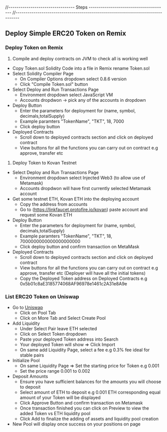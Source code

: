 //--------------------------------- Steps ---------------------------------------
//--------------------------------------------------------------------------------

## Deploy Simple ERC20 Token on Remix

### Deploy Token on Remix 

1. Compile and deploy contracts on JVM to check all is working well 

- Copy Token.sol Solidity Code into a file in Remix rename Token.sol
- Select Solidity Compiler Page
  - On Compiler Options dropdown select 0.8.6 version
  - Click "Compile Token.sol" button
- Select Deploy and Run Transactions Page
  - Environment dropdown select JavaScript VM
  - Accounts dropdwon -> pick any of the accounts in dropdown
- Deploy Button
  - Enter the parameters for deployment for (name, symbol, decimals,totalSupply) 
  - Example paramters "TokenName", "TKT", 18, 7000
  - Click deploy button
- Deployed Contracts
  - Scroll down to deployed contracts section and click on deployed contract
  - View buttons for all the functions you can carry out on contract e.g approve, transfer etc

1. Deploy Token to Kovan Testnet

- Select Deploy and Run Transactions Page
  - Environment dropdown select Injected Web3 (to allow use of Metamask)
  - Accounts dropdwon will have first currently selected Metamask account
- Get some testnet ETH, Kovan ETH into the deploying account 
  - Copy the address from accounts 
  - Go to (https://linkfaucet.protofire.io/kovan) paste account and request some Kovan ETH
- Deploy Button
  - Enter the parameters for deployment for (name, symbol, decimals,totalSupply) 
  - Example paramters "TokenName", "TKT", 18, 7000000000000000000000
  - Click deploy button and confirm transaction on MetaMask
- Deployed Contracts
  - Scroll down to deployed contracts section and click on deployed contract
  - View buttons for all the functions you can carry out on contract e.g approve, transfer etc (Deployer will have all the initial tokens)
  - Copy the Deployed Token address on Deployed Contracts e.g 0x5b01c8aE3185774068AF96978e1461c2A31e8A9e

### List ERC20 Token on Uniswap 

- Go to [Uniswap](https://app.uniswap.org/)
  - Click on Pool Tab
  - Click on More Tab and Select Create Pool
- Add Liquidity 
  - Under Select Pair leave ETH selected 
  - Click on Select Token dropdown 
  - Paste your deployed Token address into Search 
  - Your deployed Token will show => Click Import 
  - On same add Liquidity Page, select a fee e.g 0.3% fee ideal for stable pairs
- Initialize Pool 
  - On same Liquidity Page => Set the starting price for Token e.g 0.001
  - Set the price range 0.001 to 0.002
- Deposit Amounts 
  - Ensure you have sufficient balances for the amounts you will choose to deposit 
  - Select amount of ETH to deposit e.g 0.001 ETH corresponding equal amount of your Token will be displayed
  - Click Approve Button and confirm transaction on Metamask
  - Once transaction finished you can click on Preview to view the added Token vs ETH liquidity pool 
  - Click Add to finalize the adding of assets and liquidity pool creation
- New Pool will display once success on your positions on page 

